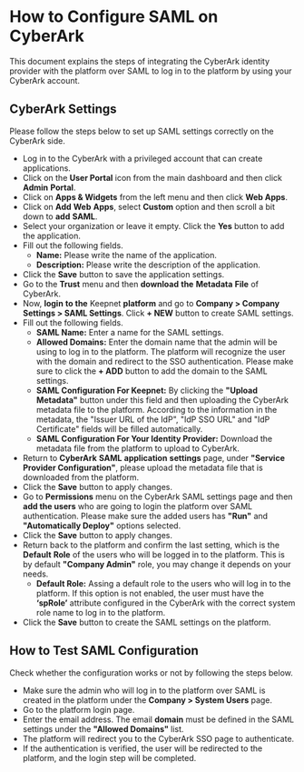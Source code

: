 # How to Configure SAML on CyberArk

This document explains the steps of integrating the CyberArk identity provider with the platform over SAML to log in to the platform by using your CyberArk account.

## CyberArk **Settings**

Please follow the steps below to set up SAML settings correctly on the CyberArk side.

* Log in to the CyberArk with a privileged account that can create applications.
* Click on the **User Portal** icon from the main dashboard and then click **Admin** **Portal**.&#x20;
* Click on **Apps & Widgets** from the left menu and then click **Web Apps**.
* Click on **Add** **Web** **Apps**, select **Custom** option and then scroll a bit down to **add** **SAML**.
* Select your organization or leave it empty. Click the **Yes** button to add the application.
* Fill out the following fields.
  * **Name:** Please write the name of the application.
  * **Description:** Please write the description of the application.
* Click the **Save** button to save the application settings.
* Go to the **Trust** menu and then **download** **the** **Metadata** **File** of CyberArk.&#x20;
* Now, **login** **to the** Keepnet **platform** and go to **Company > Company Settings > SAML Settings**. Click **+ NEW** button to create SAML settings.
* Fill out the following fields.
  * **SAML Name:** Enter a name for the SAML settings.
  * **Allowed Domains:** Enter the domain name that the admin will be using to log in to the platform. The platform will recognize the user with the domain and redirect to the SSO authentication. Please make sure to click the **+ ADD** button to add the domain to the SAML settings.
  * **SAML Configuration For Keepnet:** By clicking the **"Upload Metadata"** button under this field and then uploading the CyberArk metadata file to the platform. According to the information in the metadata, the "Issuer URL of the IdP", "IdP SSO URL" and "IdP Certificate" fields will be filled automatically.
  * **SAML Configuration For Your Identity Provider:** Download the metadata file from the platform to upload to CyberArk.
* Return to **CyberArk** **SAML** **application** **settings** page, under **"Service Provider Configuration"**, please upload the metadata file that is downloaded from the platform.
* Click the **Save** button to apply changes.
* Go to **Permissions** menu on the CyberArk SAML settings page and then **add the users** who are going to login the platform over SAML authentication.  Please make sure the added users has **"Run"** and **"Automatically Deploy"** options selected.
* Click the **Save** button to apply changes.
* Return back to the platform and confirm the last setting, which is the **Default** **Role** of the users who will be logged in to the platform. This is by default **"Company Admin"** role, you may change it depends on your needs.
  * **Default Role:** Assing a default role to the users who will log in to the platform. If this option is not enabled, the user must have the **‘spRole’** attribute configured in the CyberArk with the correct system role name to log in to the platform.
* Click the **Save** button to create the SAML settings on the platform.

## **How to Test SAML Configuration**

Check whether the configuration works or not by following the steps below.

* Make sure the admin who will log in to the platform over SAML is created in the platform under the **Company > System Users** page.
* Go to the platform login page.
* Enter the email address. The email **domain** must be defined in the SAML settings under the **"Allowed Domains"** list.
* The platform will redirect you to the CyberArk SSO page to authenticate.
* If the authentication is verified, the user will be redirected to the platform, and the login step will be completed.
